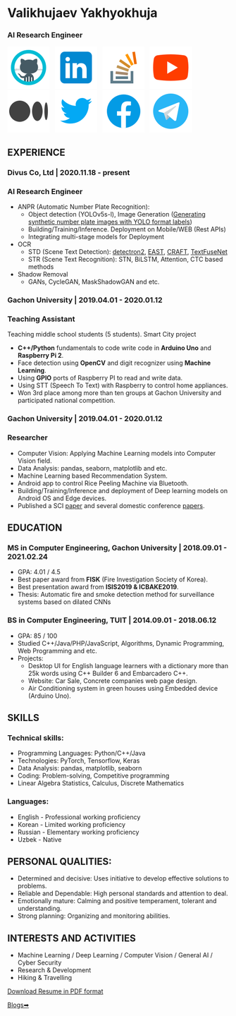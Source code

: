 # Valikhujaev Yakhyokhuja



### AI Research Engineer
[![](./icons/icons8-github.svg)](https://github.com/yakhyo) &nbsp; [![](./icons/icons8-linkedin.svg)](https://www.linkedin.com/in/y-valikhujaev/) &nbsp; [![](./icons/icons8-stack-overflow.svg)](https://stackoverflow.com/users/14815986/yakhyo) &nbsp; [![](./icons/icons8-youtube.svg)](https://youtube.com/codeuz) &nbsp; [![](./icons/icons8-medium.svg)](https://yakhyo.medium.com/) &nbsp; [![](./icons/icons8-twitter.svg)](https://twitter.com/y_valikhujaev) &nbsp; [![](./icons/icons8-facebook.svg)](https://www.facebook.com/yvalikhujaev/) &nbsp; [![](./icons/icons8-telegram.svg)](https://t.me/yakhyokhuja)

## EXPERIENCE
### Divus Co, Ltd | 2020.11.18 - present
### AI Research Engineer
 - ANPR (Automatic Number Plate Recognition):
   - Object detection (YOLOv5s-l), Image Generation ([Generating synthetic number plate images with YOLO format labels](https://github.com/yakhyo/Korean-License-Plate-Generator))
   - Building/Training/Inference. Deployment on Mobile/WEB (Rest APIs)
   - Integrating multi-stage models for Deployment
 - OCR
   - STD (Scene Text Detection): [detectron2](https://github.com/facebookresearch/detectron2), [EAST](https://github.com/yakhyo/EAST-pt), [CRAFT](https://github.com/yakhyo/ClovaAI-CRAFT), [TextFuseNet](https://github.com/ying09/TextFuseNet)
   - STR (Scene Text Recognition): STN, BiLSTM, Attention, CTC based methods
 - Shadow Removal
   - GANs, CycleGAN, MaskShadowGAN and etc.
 
### Gachon University | 2019.04.01 - 2020.01.12
### Teaching Assistant
Teaching middle school students (5 students). Smart City project
 - **C++/Python** fundamentals to code write code in **Arduino Uno** and **Raspberry Pi 2**.
 - Face detection using **OpenCV** and digit recognizer using **Machine Learning**.
 - Using **GPIO** ports of Raspberry PI to read and write data.
 - Using STT (Speech To Text) with Raspberry to control home appliances.
 - Won 3rd place among more than ten groups at Gachon University and participated national competition.

### Gachon University | 2019.04.01 - 2020.01.12
### Researcher
 - Computer Vision: Applying Machine Learning models into Computer Vision field.
 - Data Analysis: pandas, seaborn, matplotlib and etc.
 - Machine Learning based Recommendation System.
 - Android app to control Rice Peeling Machine via Bluetooth.
 - Building/Training/Inference and deployment of Deep learning models on Android OS and Edge devices.
 - Published a SCI [paper](https://www.mdpi.com/2073-4433/11/11/1241) and several domestic conference [papers](https://scholar.google.com/citations?user=I66QbJIAAAAJ&hl=en).

## EDUCATION
### MS in Computer Engineering, Gachon University | 2018.09.01 - 2021.02.24
 - GPA: 4.01 / 4.5
 - Best paper award from **FISK** (Fire Investigation Society of Korea).
 - Best presentation award from **ISIS2019 & ICBAKE2019**.
 - Thesis: Automatic fire and smoke detection method for surveillance systems based on dilated CNNs

### BS in Computer Engineering, TUIT | 2014.09.01 - 2018.06.12
 - GPA: 85 / 100
 - Studied C++/Java/PHP/JavaScript, Algorithms, Dynamic Programming, Web Programming and etc.
 - Projects:
   - Desktop UI for English language learners with a dictionary more than 25k words using C++ Builder 6 and Embarcadero C++.
   - Website: Car Sale, Concrete companies web page design.
   - Air Conditioning system in green houses using Embedded device (Arduino Uno).
 

## SKILLS
### Technical skills:
 - Programming Languages: Python/C++/Java
 - Technologies: PyTorch, Tensorflow, Keras
 - Data Analysis: pandas, matplotlib, seaborn
 - Coding: Problem-solving, Competitive programming
 - Linear Algebra Statistics, Calculus, Discrete Mathematics
### Languages:
 - English - Professional working proficiency
 - Korean - Limited working proficiency
 - Russian - Elementary working proficiency
 - Uzbek - Native
 

## PERSONAL QUALITIES:
 - Determined and decisive: Uses initiative to develop effective solutions to problems.
 - Reliable and Dependable: High personal standards and attention to deal.
 - Emotionally mature: Calming and positive temperament, tolerant and understanding.
 - Strong planning: Organizing and monitoring abilities.

## INTERESTS AND ACTIVITIES
 - Machine Learning / Deep Learning / Computer Vision / General AI / Cyber Security
 - Research & Development
 - Hiking & Travelling



[Download Resume in PDF format](./assets/cv.pdf)

[Blogs➡](./tutorials/numbers.md)

<!-- 
### Hi there 👋

**yakhyo/yakhyo** is a ✨ _special_ ✨ repository because its `README.md` (this file) appears on your GitHub profile.

Here are some ideas to get you started:

- 🔭 I’m currently working on ...
- 🌱 I’m currently learning ...
- 👯 I’m looking to collaborate on ...
- 🤔 I’m looking for help with ...
- 💬 Ask me about ...
- 📫 How to reach me: ...
- 😄 Pronouns: ...
- ⚡ Fun fact: ...
-->
